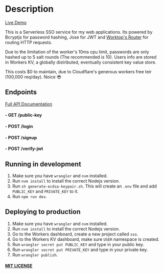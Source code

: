 # Description

[Live Demo](https://sso.namdao.dev/)

This is a Serverless SSO service for my web applications. Its powered by Bcryptjs for password hashing, Jose for JWT and [Worktop's Router](https://github.com/lukeed/worktop) for routing HTTP requests.

Due to the limitation of the worker's 10ms cpu limit, passwords are only hashed up to 5 salt rounds (The recommended is 10). Users info are stored in Workers KV, a globally distributed, eventually consistent key value store.

This costs $0 to maintain, due to Cloudflare's generous workers free teir (100,000 req/day). Noice 😎
## Endpoints
[Full API Documentation](https://sso-api-doc.namdao.dev/)
#### - GET /public-key
#### - POST /login
#### - POST /signup
#### - POST /verify-jwt

## Running in development

1. Make sure you have `wrangler` and `nvm` installed. 
2. Run `nvm install` to install the correct Nodejs version.
3. Run `sh generate-ecdsa-keypair.sh`. This will create an `.env` file and add `PUBLIC_KEY` and `PRIVATE_KEY` to it.
5. Run `npm run dev`.

## Deploying to production
1. Make sure you have `wrangler` and `nvm` installed.
2. Run `nvm install` to install the correct Nodejs version.
3. Go to the Workers dashboard, create a new project called `sso`.
4. Go to the Workers KV dashboard, make sure `USER` namespace is created.
5. Run `wrangler secret put PUBLIC_KEY` and type in your public key.
6. Run `wrangler secret put PRIVATE_KEY` and type in your private key.
7. Run `wrangler publish`.

#### [MIT LICENSE](LICENSE)